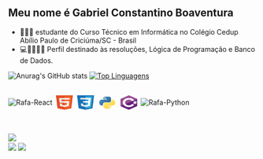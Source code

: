 ## Meu nome é Gabriel Constantino Boaventura 


- 🧑🏻🏫 estudante do Curso Técnico em Informática no Colégio Cedup Abílio Paulo de Criciúma/SC - Brasil
- 💻👩🏻‍💻👾 Perfil destinado às resoluções, Lógica de Programação e Banco de Dados.
  
![Anurag's GitHub stats](https://github-readme-stats.vercel.app/api?username=Gabriel-Boaventura&theme=radical&show_icons=true)
[![Top Linguagens](https://github-readme-stats.vercel.app/api/top-langs/?username=Gabriel-Boaventura&layout=compact)](https://github.com/anuraghazra/github-readme-stats)

<div style="display: inline_block"><br>
  <img align="center" alt="Rafa-React" height="30" width="40" 
            <img src="https://cdn.jsdelivr.net/gh/devicons/devicon@latest/icons/azuresqldatabase/azuresqldatabase-original.svg" />
            <img align="center" alt="Rafa-HTML" height="30" width="40" src="https://raw.githubusercontent.com/devicons/devicon/master/icons/html5/html5-original.svg">
  <img align="center" alt="Rafa-CSS" height="30" width="40" src="https://raw.githubusercontent.com/devicons/devicon/master/icons/css3/css3-original.svg">
                
  <img align="center" alt="Rafa-Python" height="30" width="40" src="https://raw.githubusercontent.com/devicons/devicon/master/icons/python/python-original.svg">
  <img align="center" alt="Rafa-Csharp" height="30" width="40" src="https://raw.githubusercontent.com/devicons/devicon/master/icons/csharp/csharp-original.svg">
  <img align="center" alt="Rafa-Python" height="30" width="40" src="https://cdn.jsdelivr.net/gh/devicons/devicon@latest/icons/canva/canva-original.svg" />
          
</div>
 <br><br>
 
<div> 
  
  <a href="https://www.instagram.com/gabriel._.cb" target="_blank"><img src="https://img.shields.io/badge/-Instagram-%23E4405F?style=for-the-badge&logo=instagram&logoColor=white" target="_blank"></a> 	
  <a href = "mailto:gabibooa9@gmail.com"><img src="https://img.shields.io/badge/-Gmail-%23333?style=for-the-badge&logo=gmail&logoColor=white" target="_blank"></a>
  <a href="https://www.linkedin.com/in/bielzn-undefined-41b866286?utm_source=share&utm_campaign=share_via&utm_content=profile&utm_medium=android_app/" target="_blank"><img src="https://img.shields.io/badge/-LinkedIn-%230077B5?style=for-the-badge&logo=linkedin&logoColor=white" target="_blank"></a> 
  
</div>

